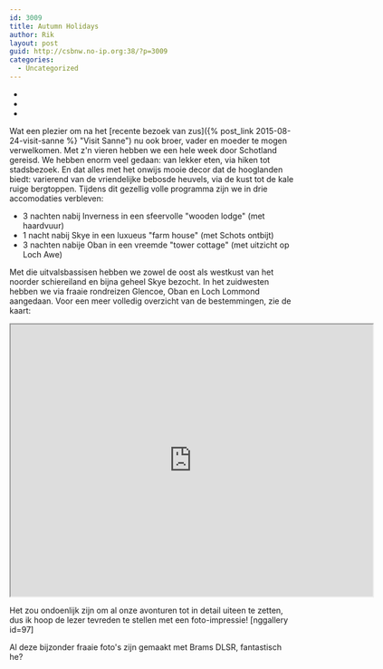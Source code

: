 ```yaml
---
id: 3009
title: Autumn Holidays
author: Rik
layout: post
guid: http://csbnw.no-ip.org:38/?p=3009
categories:
  - Uncategorized
---
```

-
-
-
Wat een plezier om na het [recente bezoek van zus]({% post_link 2015-08-24-visit-sanne %} "Visit Sanne") nu ook broer, vader en moeder te mogen verwelkomen. Met z'n vieren hebben we een hele week door Schotland gereisd. We hebben enorm veel gedaan: van lekker eten, via hiken tot stadsbezoek. En dat alles met het onwijs mooie decor dat de hooglanden biedt: varierend van de vriendelijke bebosde heuvels, via de kust tot de kale ruige bergtoppen. Tijdens dit gezellig volle programma zijn we in drie accomodaties verbleven:
<ul>
    <li>3 nachten nabij Inverness in een sfeervolle "wooden lodge" (met haardvuur)</li>
    <li>1 nacht nabij Skye in een luxueus "farm house" (met Schots ontbijt)</li>
    <li>3 nachten nabije Oban in een vreemde "tower cottage" (met uitzicht op Loch Awe)</li>
</ul>

Met die uitvalsbassisen hebben we zowel de oost als westkust van het noorder schiereiland en bijna geheel Skye bezocht. In het zuidwesten hebben we via fraaie rondreizen Glencoe, Oban en Loch Lommond aangedaan. Voor een meer volledig overzicht van de bestemmingen, zie de kaart:
<iframe src="https://mapsengine.google.com/map/u/0/embed?mid=zfmXklqejgRM.kgOJiOHdi0cg" width="640" height="480"></iframe>

Het zou ondoenlijk zijn om al onze avonturen tot in detail uiteen te zetten, dus ik hoop de lezer tevreden te stellen met een foto-impressie!
[nggallery id=97]

Al deze bijzonder fraaie foto's zijn gemaakt met Brams DLSR, fantastisch he?